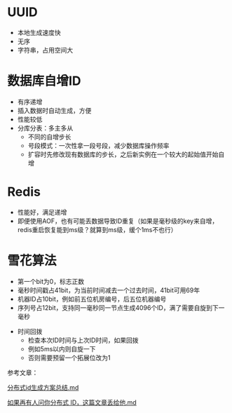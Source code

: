 # UUID
+ 本地生成速度快
+ 无序
+ 字符串，占用空间大

# 数据库自增ID
+ 有序递增
+ 插入数据时自动生成，方便
+ 性能较低
+ 分库分表：多主多从
  - 不同的自增步长
  - 号段模式：一次性拿一段号段，减少数据库操作频率
  - 扩容时先修改现有数据库的步长，之后新实例在一个较大的起始值开始自增

# Redis
+ 性能好，满足递增
+ 即便使用AOF，也有可能丢数据导致ID重复（如果是毫秒级的key来自增，redis重启恢复能到ms级？就算到ms级，缓个1ms不也行）

# 雪花算法
+ 第一个bit为0，标志正数
+ 毫秒时间戳占41bit，为当前时间减去一个过去时间，41bit可用69年
+ 机器ID占10bit，例如前五位机房编号，后五位机器编号
+ 序列号占12bit，支持同一毫秒同一节点生成4096个ID，满了需要自旋到下一毫秒

* 时间回拨
  - 检查本次ID时间与上次ID时间，如果回拨
  - 例如5ms以内则自旋一下
  - 否则需要预留一个拓展位改为1

参考文章：

[分布式id生成方案总结.md](https://github.com/Snailclimb/JavaGuide/blob/master/docs/system-design/micro-service/%E5%88%86%E5%B8%83%E5%BC%8Fid%E7%94%9F%E6%88%90%E6%96%B9%E6%A1%88%E6%80%BB%E7%BB%93.md)

[如果再有人问你分布式 ID，这篇文章丢给他.md](https://github.com/javagrowing/JGrowing/blob/master/%E5%88%86%E5%B8%83%E5%BC%8F/%E5%A6%82%E6%9E%9C%E5%86%8D%E6%9C%89%E4%BA%BA%E9%97%AE%E4%BD%A0%E5%88%86%E5%B8%83%E5%BC%8F%20ID%EF%BC%8C%E8%BF%99%E7%AF%87%E6%96%87%E7%AB%A0%E4%B8%A2%E7%BB%99%E4%BB%96.md)